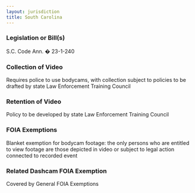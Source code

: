 ```yaml
---
layout: jurisdiction
title: South Carolina
---
```


### Legislation or Bill(s)

S.C. Code Ann. � 23-1-240

### Collection of Video

Requires police to use bodycams, with collection subject to policies to be drafted by state Law Enforcement Training Council

### Retention of Video

Policy to be developed by state Law Enforcement Training Council

### FOIA Exemptions

Blanket exemption for bodycam footage: the only persons who are entitled to view footage are those depicted in video or subject to legal action connected to recorded event

### Related Dashcam FOIA Exemption

Covered by General FOIA Exemptions

